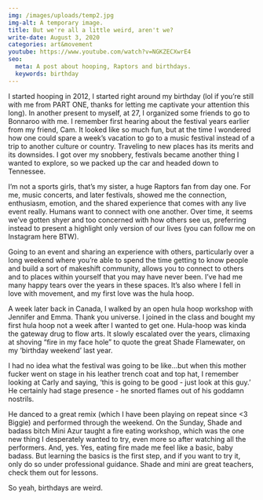```yaml
---
img: /images/uploads/temp2.jpg
img-alt: A temporary image.
title: But we're all a little weird, aren't we?
write-date: August 3, 2020
categories: art&movement
youtube: https://www.youtube.com/watch?v=NGKZECXwrE4
seo:
  meta: A post about hooping, Raptors and birthdays.
  keywords: birthday
---
```

I started hooping in 2012, I started right around my birthday (lol if you’re still with me from PART ONE, thanks for letting me captivate your attention this long). In another present to myself, at 27, I organized some friends to go to Bonnaroo with me. I remember first hearing about the festival years earlier from my friend, Cam. It looked like so much fun, but at the time I wondered how one could spare a week’s vacation to go to a music festival instead of a trip to another culture or country. Traveling to new places has its merits and its downsides. I got over my snobbery, festivals became another thing I wanted to explore, so we packed up the car and headed down to Tennessee.

I’m not a sports girls, that’s my sister, a huge Raptors fan from day one. For me, music concerts, and later festivals, showed me the connection, enthusiasm, emotion, and the shared experience that comes with any live event really. Humans want to connect with one another. Over time, it seems we’ve gotten shyer and too concerned with how others see us, preferring instead to present a highlight only version of our lives (you can follow me on Instagram here BTW).

Going to an event and sharing an experience with others, particularly over a long weekend where you’re able to spend the time getting to know people and build a sort of makeshift community, allows you to connect to others and to places within yourself that you may have never been. I’ve had me many happy tears over the years in these spaces. It’s also where I fell in love with movement, and my first love was the hula hoop.

A week later back in Canada, I walked by an open hula hoop workshop with Jennifer and Emma. Thank you universe. I joined in the class and bought my first hula hoop not a week after I wanted to get one. Hula-hoop was kinda the gateway drug to flow arts. It slowly escalated over the years, climaxing at shoving “fire in my face hole” to quote the great Shade Flamewater, on my ‘birthday weekend’ last year.

I had no idea what the festival was going to be like…but when this mother fucker went on stage in his leather trench coat and top hat, I remember looking at Carly and saying, ‘this is going to be good - just look at this guy.’ He certainly had stage presence - he snorted flames out of his goddamn nostrils.

He danced to a great remix (which I have been playing on repeat since <3 Biggie) and performed through the weekend. On the Sunday, Shade and badass bitch Mini Azur taught a fire eating workshop, which was the one new thing I desperately wanted to try, even more so after watching all the performers. And, yes. Yes, eating fire made me feel like a basic, baby badass. But learning the basics is the first step, and if you want to try it, only do so under professional guidance. Shade and mini are great teachers, check them out for lessons.

So yeah, birthdays are weird.